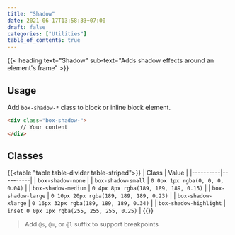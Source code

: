 ```yaml
---
title: "Shadow"
date: 2021-06-17T13:58:33+07:00
draft: false
categories: ["Utilities"]
table_of_contents: true
---
```


{{< heading text="Shadow" sub-text="Adds shadow effects around an element's frame" >}}

## Usage

Add `box-shadow-*` class to block or inline block element.

``` html
<div class="box-shadow-">
    // Your content
</div>
```

## Classes

{{<table "table table-divider table-striped">}}
| Class | Value |
|----------|----------|
| `box-shadow-none` |
| `box-shadow-small` | `0 0px 1px rgba(0, 0, 0, 0.04)` |
| `box-shadow-medium` | `0 4px 8px rgba(189, 189, 189, 0.15)` |
| `box-shadow-large` | `0 10px 20px rgba(189, 189, 189, 0.23)` |
| `box-shadow-xlarge` | `0 16px 32px rgba(189, 189, 189, 0.34)` |
| `box-shadow-highlight` | `inset 0 0px 1px rgba(255, 255, 255, 0.25)` |
{{</table>}}

> Add `@s`, `@m`, or `@l` suffix to support breakpoints